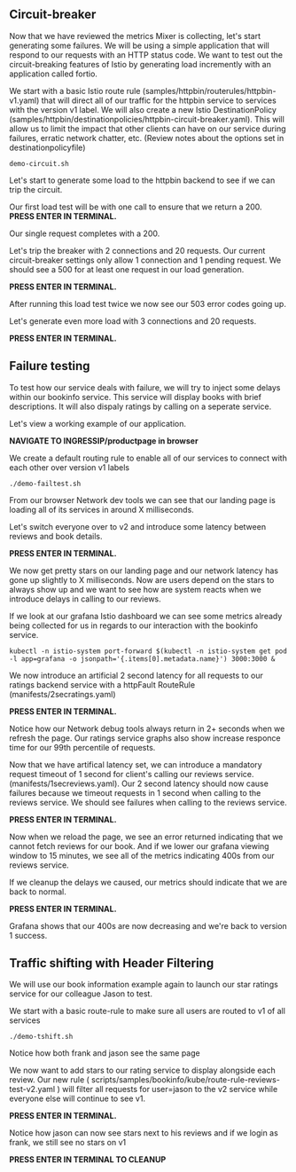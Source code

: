 ## Circuit-breaker

Now that we have reviewed the metrics Mixer is collecting, let's start generating some failures.
We will be using a simple application that will respond to our requests with an HTTP status code.
We want to test out the circuit-breaking features of Istio by generating load incremently with an application called fortio.

We start with a basic Istio route rule (samples/httpbin/routerules/httpbin-v1.yaml) that will direct all of our traffic for the httpbin service to services with the version v1 label.
We will also create a new Istio DestinationPolicy (samples/httpbin/destinationpolicies/httpbin-circuit-breaker.yaml). This will allow us to limit the impact that other clients can have on our service during failures, erratic network chatter, etc. (Review notes about the options set in destinationpolicyfile)

```shell
demo-circuit.sh
```

Let's start to generate some load to the httpbin backend to see if we can trip the circuit.

Our first load test will be with one call to ensure that we return a 200.
<b>PRESS ENTER IN TERMINAL.</b>

Our single request completes with a 200.

Let's trip the breaker with 2 connections and 20 requests. Our current circuit-breaker settings only allow 1 connection and 1 pending request. We should see a 500 for at least one request in our load generation.

<b>PRESS ENTER IN TERMINAL.</b>

After running this load test twice we now see our 503 error codes going up.

Let's generate even more load with 3 connections and 20 requests.

<b>PRESS ENTER IN TERMINAL.</b>

## Failure testing

To test how our service deals with failure, we will try to inject some delays within our bookinfo service. This service will display books with brief descriptions. It will also dispaly ratings by calling on a seperate service.

Let's view a working example of our application.

<b>NAVIGATE TO INGRESSIP/productpage in browser</b>

We create a default routing rule to enable all of our services to connect with each other over version v1 labels
```shell
./demo-failtest.sh
```

From our browser Network dev tools we can see that our landing page is loading all of its services in around X milliseconds.

Let's switch everyone over to v2 and introduce some latency between reviews and book details.

<b>PRESS ENTER IN TERMINAL.</b>

We now get pretty stars on our landing page and our network latency has gone up slightly to X milliseconds. Now are users depend on the stars to always show up and we want to see how are system reacts when we introduce delays in calling to our reviews.

If we look at our grafana Istio dashboard we can see some metrics already being collected for us in regards to our interaction with the bookinfo service.

```shell
kubectl -n istio-system port-forward $(kubectl -n istio-system get pod -l app=grafana -o jsonpath='{.items[0].metadata.name}') 3000:3000 &
```

We now introduce an artificial 2 second latency for all requests to our ratings backend service with a httpFault RouteRule
(manifests/2secratings.yaml)

<b>PRESS ENTER IN TERMINAL.</b>

Notice how our Network debug tools always return in 2+ seconds when we refresh the page. Our ratings service graphs also show increase responce time for our 99th percentile of requests.

Now that we have artifical latency set, we can introduce a mandatory request timeout of 1 second for client's calling our reviews service. (manifests/1secreviews.yaml). Our 2 second latency should now cause failures because we timeout requests in 1 second when calling to the reviews service. We should see failures when calling to the reviews service.

<b>PRESS ENTER IN TERMINAL.</b>

Now when we reload the page, we see an error returned indicating that we cannot fetch reviews for our book. And if we lower our grafana viewing window to 15 minutes, we see all of the metrics indicating 400s from our reviews service.

If we cleanup the delays we caused, our metrics should indicate that we are back to normal.

<b>PRESS ENTER IN TERMINAL.</b>

Grafana shows that our 400s are now decreasing and we're back to version 1 success.

## Traffic shifting with Header Filtering

We will use our book information example again to launch our star ratings service for our colleague Jason to test.

We start with a basic route-rule to make sure all users are routed to v1 of all services

```shell
./demo-tshift.sh
```

Notice how both frank and jason see the same page

We now want to add stars to our rating service to display alongside each review.
Our new rule ( scripts/samples/bookinfo/kube/route-rule-reviews-test-v2.yaml ) will filter all requests for user=jason to the v2 service while everyone else will continue to see v1.

<b>PRESS ENTER IN TERMINAL.</b>

Notice how jason can now see stars next to his reviews and if we login as frank, we still see no stars on v1

<b>PRESS ENTER IN TERMINAL TO CLEANUP</b>
